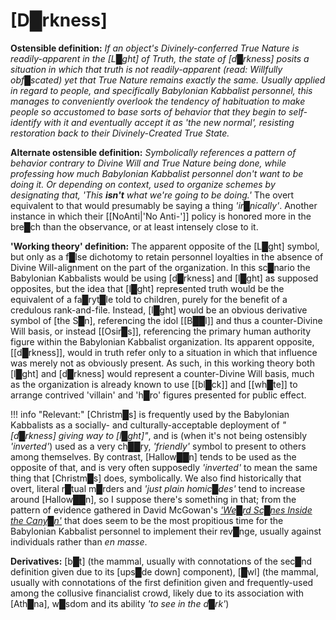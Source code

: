 # **[D█rkness]**


**Ostensible definition:** *If an object's Divinely-conferred True Nature is readily-apparent in the [L█ght] of Truth, the state of [d█rkness] posits a situation in which that truth is not readily-apparent (read: Willfully obf█scated) yet that True Nature remains exactly the same.  Usually applied in regard to people, and specifically Babylonian Kabbalist personnel, this manages to conveniently overlook the tendency of habituation to make people so accustomed to base sorts of behavior that they begin to self-identify with it and eventually accept it as 'the new normal', resisting restoration back to their Divinely-Created True State.*

**Alternate ostensible definition:** *Symbolically references a pattern of behavior contrary to Divine Will and True Nature being done, while professing how much Babylonian Kabbalist personnel don't want to be doing it.  Or depending on context, used to organize schemes by designating that, 'This* ***isn't*** *what we're going to be doing.'*  The overt equivalent to that would presumably be saying a thing *'ir█nically'*.  Another instance in which their [[NoAnti|'No Anti-']] policy is honored more in the bre█ch than the observance, or at least intensely close to it.

**'Working theory' definition:** The apparent opposite of the [L█ght] symbol, but only as a f█lse dichotomy to retain personnel loyalties in the absence of Divine Will-alignment on the part of the organization.  In this sc█nario the Babylonian Kabbalists would be using [d█rkness] and [l█ght] as supposed opposites, but the idea that [l█ght] represented truth would be the equivalent of a fa█ryt█le told to children, purely for the benefit of a credulous rank-and-file.  Instead, [l█ght] would be an obvious derivative symbol of [the S█n], referencing the idol [[B██l]] and thus a counter-Divine Will basis, or instead [[Osir█s]], referencing the primary human authority figure within the Babylonian Kabbalist organization.  Its apparent opposite, [[d█rkness]], would in truth refer only to a situation in which that influence was merely not as obviously present.  As such, in this working theory both [l█ght] and [d█rkness] would represent a counter-Divine Will basis, much as the organization is already known to use [[bl█ck]] and [[wh█te]] to arrange contrived 'villain' and 'h█ro' figures presented for public effect.

!!! info "Relevant:"
    [Christm█s] is frequently used by the Babylonian Kabbalists as a socially- and culturally-acceptable deployment of *"[d█rkness] giving way to [l█ght]"*, and is (when it's not being ostensibly *'inverted'*) used as a very ch██ry, *'friendly'* symbol to present to others among themselves.  By contrast, [Hallow██n] tends to be used as the opposite of that, and is very often supposedly *'inverted'* to mean the same thing that [Christm█s] does, symbolically.  We also find historically that overt, literal r█tual m█rders and *'just plain homic█des'* tend to increase around [Hallow██n], so I suppose there's something in that; from the pattern of evidence gathered in David McGowan's [*'We█rd Sc█nes Inside the Cany█n'*](https://www.thriftbooks.com/w/weird-scenes-inside-the-canyon-laurel-canyon-covert-ops--the-dark-heart-of-the-hippy-dream/9265837/#edition=8590920&idiq=10496594) that does seem to be the most propitious time for the Babylonian Kabbalist personnel to implement their rev█nge, usually against individuals rather than *en masse*.


**Derivatives:** [b█t] (the mammal, usually with connotations of the sec█nd definition given due to its [ups█de down] component), [█wl] (the mammal, usually with connotations of the first definition given and frequently-used among the collusive financialist crowd, likely due to its association with [Ath█na], w█sdom and its ability *'to see in the d█rk'*)